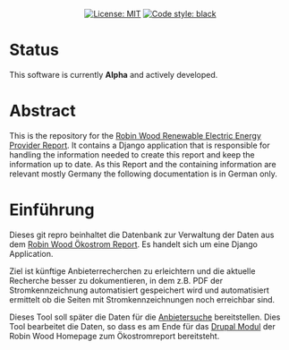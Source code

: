 <p align="center">
<a href="https://github.com/CarliJoy/RoWoOekostromDB/blob/master/README.md"><img alt="License: MIT" src="https://black.readthedocs.io/en/stable/_static/license.svg"></a>
<a href="https://github.com/psf/black"><img alt="Code style: black" src="https://img.shields.io/badge/code%20style-black-000000.svg"></a>
</p>

# Status
This software is currently **Alpha** and actively developed.

#  Abstract
This is the repository for the 
[Robin Wood Renewable Electric Energy Provider Report](https://www.robinwood.de/oekostromreport/).
It contains a Django application that is responsible for handling the information 
needed to create this report and keep the information up to date.
As this Report and the containing information are relevant mostly Germany 
the following documentation is in German
only.


# Einführung
Dieses git repro beinhaltet die Datenbank zur Verwaltung der Daten aus dem 
[Robin Wood Ökostrom Report](https://www.robinwood.de/oekostromreport/).
Es handelt sich um eine Django Application.

Ziel ist künftige Anbieterrecherchen zu erleichtern und die aktuelle
Recherche besser zu dokumentieren, in dem z.B. PDF der Stromkennzeichnung
automatisiert gespeichert wird und automatisiert ermittelt ob die Seiten 
mit Stromkennzeichnungen noch erreichbar sind.

Dieses Tool soll später die Daten für die 
[Anbietersuche](https://github.com/Datenschule/oekostromreport-data/)
bereitstellen.
Dies Tool bearbeitet die Daten, so dass es am Ende für das 
[Drupal Modul](https://github.com/Robin-Wood/rowo-drupal-module) der Robin Wood
Homepage zum Ökostromreport bereitsteht.
